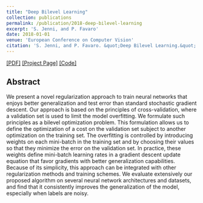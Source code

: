 ```yaml
---
title: "Deep Bilevel Learning"
collection: publications
permalink: /publication/2018-deep-bilevel-learning
excerpt: 'S. Jenni, and P. Favaro'
date: 2018-01-01
venue: 'European Conference on Computer Vision'
citation: 'S. Jenni, and P. Favaro. &quot;Deep Bilevel Learning.&quot; In <i>ECCV 2018</i>.'
---
```


 [[PDF]](https://arxiv.org/pdf/1809.01465.pdf) [[Project Page]](https://sjenni.github.io/DeepBilevel/) [[Code]](https://github.com/sjenni/DeepBilevel) 

## Abstract

We present a novel regularization approach to train neural networks that enjoys better generalization and test error than standard stochastic gradient descent. Our approach is based on the principles of cross-validation, where a validation set is used to limit the model overfitting. We formulate such principles as a bilevel optimization problem. This formulation allows us to define the optimization of a cost on the validation set subject to another optimization on the training set. The overfitting is controlled by introducing weights on each mini-batch in the training set and by choosing their values so that they minimize the error on the validation set. In practice, these weights define mini-batch learning rates in a gradient descent update equation that favor gradients with better generalization capabilities. Because of its simplicity, this approach can be integrated with other regularization methods and training schemes. We evaluate extensively our proposed algorithm on several neural network architectures and datasets, and find that it consistently improves the generalization of the model, especially when labels are noisy.
